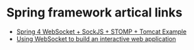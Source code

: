 # Spring framework artical links

- [Spring 4 WebSocket + SockJS + STOMP + Tomcat Example](https://www.concretepage.com/spring-4/spring-4-websocket-sockjs-stomp-tomcat-example)
- [Using WebSocket to build an interactive web application](https://spring.io/guides/gs/messaging-stomp-websocket/)
